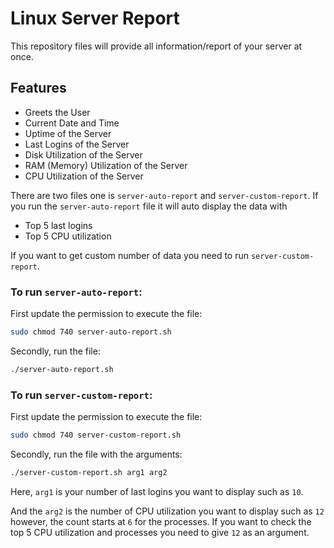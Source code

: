 # Linux Server Report

This repository files will provide all information/report of your server at once.

## Features

- Greets the User
- Current Date and Time
- Uptime of the Server
- Last Logins of the Server
- Disk Utilization of the Server
- RAM (Memory) Utilization of the Server
- CPU Utilization of the Server

There are two files one is `server-auto-report` and `server-custom-report`.
If you run the `server-auto-report` file it will auto display the data with 
- Top 5 last logins
- Top 5 CPU utilization

If you want to get custom number of data you need to run `server-custom-report`.


### To run `server-auto-report`:

First update the permission to execute the file:
```sh
sudo chmod 740 server-auto-report.sh
```
Secondly, run the file:
```sh
./server-auto-report.sh
```

### To run `server-custom-report`:

First update the permission to execute the file:
```sh
sudo chmod 740 server-custom-report.sh
```
Secondly, run the file with the arguments:
```sh
./server-custom-report.sh arg1 arg2
```
Here, `arg1` is your number of last logins you want to display such as `10`.

And the `arg2` is the number of CPU utilization you want to display such as `12` however, the count starts at `6` for the processes. If you want to check the top 5 CPU utilization and processes you need to give `12` as an argument.
